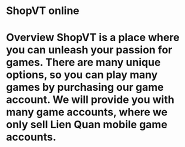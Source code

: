 <h1 ShopVT online>ShopVT online

<h1 ShopVT online>Overview
ShopVT is a place where you can unleash your passion for games. There are many unique options, so you can play many games by purchasing our game account. We will provide you with many game accounts, where we only sell Lien Quan mobile game accounts.

